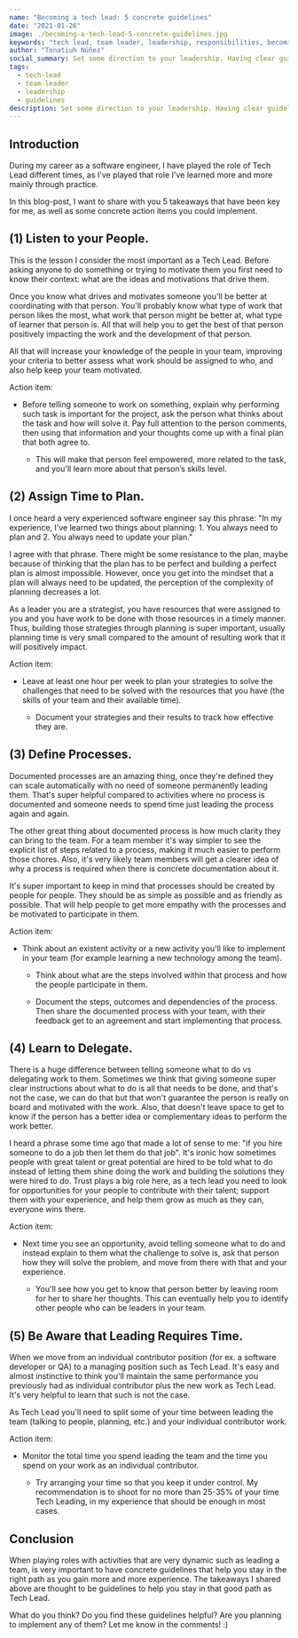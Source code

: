 ```yaml
---
name: "Becoming a tech lead: 5 concrete guidelines"
date: "2021-01-26"
image: ./becoming-a-tech-lead-5-concrete-guidelines.jpg
keywords: "tech lead, team leader, leadership, responsibilities, becoming, develop, guidelines"
author: "Tonatiuh Núñez"
social_summary: Set some direction to your leadership. Having clear guidelines is super helpful when performing as a Tech Lead. Unlike Developer or QA, as Tech Lead the scope you need to cover is way more dynamic. Interested? Check these 5 concrete tips that you can benefit from right now!
tags:
  - tech-lead
  - team-leader
  - leadership
  - guidelines
description: Set some direction to your leadership. Having clear guidelines is super helpful when performing as a Tech Lead. Unlike Developer or QA, as Tech Lead the scope you need to cover is way more dynamic. Interested? Check these 5 concrete tips that you can benefit from right now!
---
```


## Introduction
During my career as a software engineer, I have played the role of Tech Lead different times, as I've played that role I've learned more and more mainly through practice.

In this blog-post, I want to share with you 5 takeaways that have been key for me, as well as some concrete action items you could implement.

## (1) Listen to your People.
This is the lesson I consider the most important as a Tech Lead. Before asking anyone to do something or trying to motivate them you first need to know their context: what are the ideas and motivations that drive them.

Once you know what drives and motivates someone you'll be better at coordinating with that person. You'll probably know what type of work that person likes the most, what work that person might be better at, what type of learner that person is. All that will help you to get the best of that person positively impacting the work and the development of that person.

All that will increase your knowledge of the people in your team, improving your criteria to better assess what work should be assigned to who, and also help keep your team motivated.

Action item:

* Before telling someone to work on something, explain why performing such task is important for the project, ask the person what thinks about the task and how will solve it. Pay full attention to the person comments, then using that information and your thoughts come up with a final plan that both agree to.

    - This will make that person feel empowered, more related to the task, and you'll learn more about that person’s skills level.

## (2) Assign Time to Plan.
I once heard a very experienced software engineer say this phrase:
"In my experience, I’ve learned two things about planning: 1. You always need to plan and 2. You always need to update your plan."

I agree with that phrase. There might be some resistance to the plan, maybe because of thinking that the plan has to be perfect and building a perfect plan is almost impossible. However, once you get into the mindset that a plan will always need to be updated, the perception of the complexity of planning decreases a lot.

As a leader you are a strategist, you have resources that were assigned to you and you have work to be done with those resources in a timely manner. Thus, building those strategies through planning is super important, usually planning time is very small compared to the amount of resulting work that it will positively impact.

Action item:

* Leave at least one hour per week to plan your strategies to solve the challenges that need to be solved with the resources that you have (the skills of your team and their available time).

    * Document your strategies and their results to track how effective they are.

## (3) Define Processes.
Documented processes are an amazing thing, once they're defined they can scale automatically with no need of someone permanently leading them. That's super helpful compared to activities where no process is documented and someone needs to spend time just leading the process again and again.

The other great thing about documented process is how much clarity they can bring to the team. For a team member it's way simpler to see the explicit list of steps related to a process, making it much easier to perform those chores. Also, it's very likely team members will get a clearer idea of why a process is required when there is concrete documentation about it.

It's super important to keep in mind that processes should be created by people for people. They should be as simple as possible and as friendly as possible. That will help people to get more empathy with the processes and be motivated to participate in them.

Action item:

* Think about an existent activity or a new activity you'll like to implement in your team (for example learning a new technology among the team).

    * Think about what are the steps involved within that process and how the people participate in them.

    * Document the steps, outcomes and dependencies of the process. Then share the documented process with your team, with their feedback get to an agreement and start implementing that process.

## (4) Learn to Delegate.
There is a huge difference between telling someone what to do vs delegating work to them. Sometimes we think that giving someone super clear instructions about what to do is all that needs to be done, and that's not the case, we can do that but that won't guarantee the person is really on board and motivated with the work. Also, that doesn't leave space to get to know if the person has a better idea or complementary ideas to perform the work better.

I heard a phrase some time ago that made a lot of sense to me: "if you hire someone to do a job then let them do that job". It's ironic how sometimes people with great talent or great potential are hired to be told what to do instead of letting them shine doing the work and building the solutions they were hired to do. Trust plays a big role here, as a tech lead you need to look for opportunities for your people to contribute with their talent; support them with your experience, and help them grow as much as they can, everyone wins there.

Action item:

* Next time you see an opportunity, avoid telling someone what to do and instead explain to them what the challenge to solve is, ask that person how they will solve the problem, and move from there with that and your experience.

    * You'll see how you get to know that person better by leaving room for her to share her thoughts. This can eventually help you to identify other people who can be leaders in your team.

## (5) Be Aware that Leading Requires Time.
When we move from an individual contributor position (for ex. a software developer or QA) to a managing position such as Tech Lead. It's easy and almost instinctive to think you'll maintain the same performance you previously had as individual contributor plus the new work as Tech Lead. It's very helpful to learn that such is not the case.

As Tech Lead you'll need to split some of your time between leading the team (talking to people, planning, etc.) and your individual contributor work.

Action item:

* Monitor the total time you spend leading the team and the time you spend on your work as an individual contributor.

    * Try arranging your time so that you keep it under control. My recommendation is to shoot for no more than 25-35% of your time Tech Leading, in my experience that should be enough in most cases.

## Conclusion
When playing roles with activities that are very dynamic such as leading a team, is very important to have concrete guidelines that help you stay in the right path as you gain more and more experience. The takeaways I shared above are thought to be guidelines to help you stay in that good path as Tech Lead.

What do you think? Do you find these guidelines helpful? Are you planning to implement any of them? Let me know in the comments! :)
